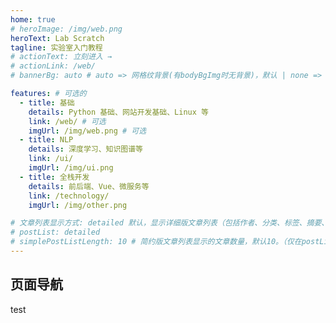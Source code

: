```yaml
---
home: true
# heroImage: /img/web.png
heroText: Lab Scratch
tagline: 实验室入门教程
# actionText: 立刻进入 →
# actionLink: /web/
# bannerBg: auto # auto => 网格纹背景(有bodyBgImg时无背景)，默认 | none => 无 | '大图地址' | background: 自定义背景样式       提示：如发现文本颜色不适应你的背景时可以到palette.styl修改$bannerTextColor变量

features: # 可选的
  - title: 基础
    details: Python 基础、网站开发基础、Linux 等
    link: /web/ # 可选
    imgUrl: /img/web.png # 可选
  - title: NLP
    details: 深度学习、知识图谱等
    link: /ui/
    imgUrl: /img/ui.png
  - title: 全栈开发
    details: 前后端、Vue、微服务等
    link: /technology/
    imgUrl: /img/other.png

# 文章列表显示方式: detailed 默认，显示详细版文章列表（包括作者、分类、标签、摘要、分页等）| simple => 显示简约版文章列表（仅标题和日期）| none 不显示文章列表
# postList: detailed
# simplePostListLength: 10 # 简约版文章列表显示的文章数量，默认10。（仅在postList设置为simple时生效）
---
```


## 页面导航

test